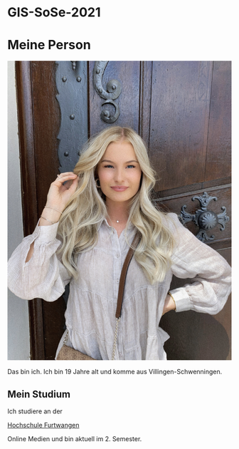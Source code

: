 # GIS-SoSe-2021

<!DOCTYPE html>

<html lang="de">

<head>
<meta charset="utf-8">
<title>Meine erste Website</title>
</head>

<body>

<h1>Meine Person</h1>
<img src="IMG_3342.jpg"/>
<p>Das bin ich. Ich bin 19 Jahre alt und komme aus Villingen-Schwenningen.</p>
<h2>Mein Studium</h2>
<p>Ich studiere an der</p>
<a href="https://www.hs-furtwangen.de/?pk_source=googleads&pk_campaign=allgemein&pk_kwd=&gclid=EAIaIQobChMIh8aGrZzQ7wIVl-7tCh2r-AihEAAYASAAEgLvmvD_BwE">Hochschule Furtwangen</a>
<p>Online Medien und bin aktuell im 2. Semester.</p>